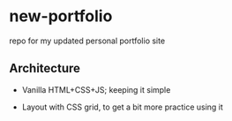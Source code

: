 # new-portfolio
repo for my updated personal portfolio site

## Architecture

- Vanilla HTML+CSS+JS; keeping it simple

- Layout with CSS grid, to get a bit more practice using it

